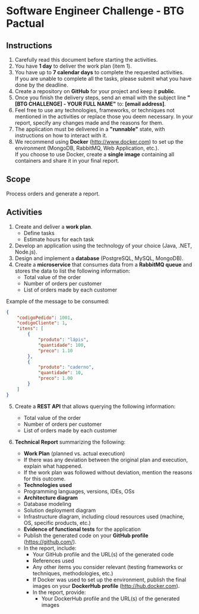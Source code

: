 # Software Engineer Challenge - BTG Pactual

## Instructions

1. Carefully read this document before starting the activities.
2. You have **1 day** to deliver the work plan (item 1).
3. You have up to **7 calendar days** to complete the requested activities.  
   If you are unable to complete all the tasks, please submit what you have done by the deadline.
4. Create a repository on **GitHub** for your project and keep it **public**.
5. Once you finish the delivery steps, send an email with the subject line **"[BTG CHALLENGE] - YOUR FULL NAME"** to: **[email address]**.
6. Feel free to use any technologies, frameworks, or techniques not mentioned in the activities or replace those you deem necessary. In your report, specify any changes made and the reasons for them.
7. The application must be delivered in a **"runnable"** state, with instructions on how to interact with it.
8. We recommend using **Docker** (http://www.docker.com) to set up the environment (MongoDB, RabbitMQ, Web Application, etc.).  
   If you choose to use Docker, create a **single image** containing all containers and share it in your final report.

## Scope
Process orders and generate a report.

## Activities
1. Create and deliver a **work plan**.
    - Define tasks
    - Estimate hours for each task
2. Develop an application using the technology of your choice (Java, .NET, Node.js).
3. Design and implement a **database** (PostgreSQL, MySQL, MongoDB).
4. Create a **microservice** that consumes data from a **RabbitMQ queue** and stores the data to list the following information:
    - Total value of the order
    - Number of orders per customer
    - List of orders made by each customer

Example of the message to be consumed:

```json
{
    "codigoPedido": 1001,
    "codigoCliente": 1,
    "itens": [
        {
            "produto": "lápis",
            "quantidade": 100,
            "preco": 1.10
        },
        {
            "produto": "caderno",
            "quantidade": 10,
            "preco": 1.00
        }
    ]
}
```

5. Create a **REST API** that allows querying the following information:
    - Total value of the order
    - Number of orders per customer
    - List of orders made by each customer

6. **Technical Report** summarizing the following:
    - **Work Plan** (planned vs. actual execution)
    - If there was any deviation between the original plan and execution, explain what happened.
    - If the work plan was followed without deviation, mention the reasons for this outcome.
    - **Technologies used**
    - Programming languages, versions, IDEs, OSs
    - **Architecture diagram**
    - Database modeling
    - Solution deployment diagram
    - Infrastructure diagram, including cloud resources used (machine, OS, specific products, etc.)
    - **Evidence of functional tests** for the application
    - Publish the generated code on your **GitHub profile** (https://github.com/).
    - In the report, include:
        - Your GitHub profile and the URL(s) of the generated code
        - References used
        - Any other items you consider relevant (testing frameworks or techniques, methodologies, etc.)
        - If Docker was used to set up the environment, publish the final images on your **DockerHub profile** (http://hub.docker.com).
        - In the report, provide:
            - Your DockerHub profile and the URL(s) of the generated images
